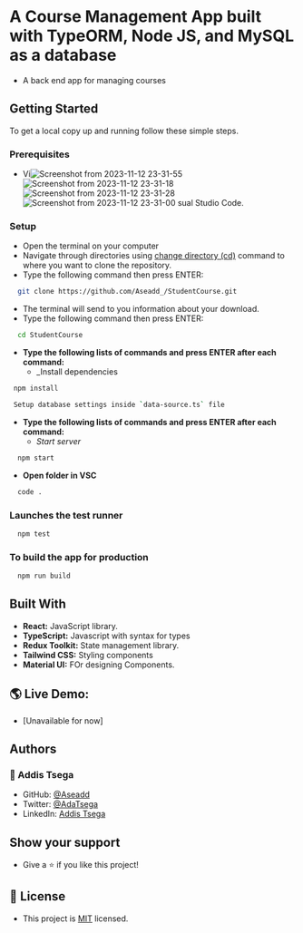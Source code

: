 
# A Course Management App built with TypeORM, Node JS, and MySQL as a database

- A back end app for managing courses

## Getting Started

To get a local copy up and running follow these simple steps.

### Prerequisites

- Vi![Screenshot from 2023-11-12 23-31-55](https://github.com/Aseadd/StudentCourse/assets/48018471/c0900b3c-ce80-4a7b-ac0c-c91e2b08fa4d)
![Screenshot from 2023-11-12 23-31-18](https://github.com/Aseadd/StudentCourse/assets/48018471/cb81766e-0e1a-4d6e-a7b2-576e2d05fac0)
![Screenshot from 2023-11-12 23-31-28](https://github.com/Aseadd/StudentCourse/assets/48018471/19d3c656-ec60-495f-b7e7-7e041be962bf)
![Screenshot from 2023-11-12 23-31-00](https://github.com/Aseadd/StudentCourse/assets/48018471/f7dccc11-6921-4ee1-87d3-e9ab1df1040e)
sual Studio Code.

### Setup

- Open the terminal on your computer
- Navigate through directories using [change directory (cd)](https://www.howtogeek.com/659411/how-to-change-directories-in-command-prompt-on-windows-10) command to where you want to clone the repository.
- Type the following command then press ENTER:

```sh
  git clone https://github.com/Aseadd_/StudentCourse.git
```

- The terminal will send to you information about your download.
- Type the following command then press ENTER:

```sh
  cd StudentCourse
```
- **Type the following lists of commands and press ENTER after each command:**
  - _Install dependencies
```sh
 npm install
```
```sh
 Setup database settings inside `data-source.ts` file
```

- **Type the following lists of commands and press ENTER after each command:**
  - _Start server_

```sh
  npm start
```

- **Open folder in VSC**

```sh
  code .
```

### Launches the test runner

```sh
  npm test
```

### To build the app for production

```sh
  npm run build
```

## Built With

- **React:** JavaScript library.
- **TypeScript:** Javascript with syntax for types
- **Redux Toolkit:** State management library.
- **Tailwind CSS:** Styling components
- **Material UI:** FOr designing Components.

## 🌎 Live Demo:

- [Unavailable for now]

## Authors

### 👤 Addis Tsega

- GitHub: [@Aseadd](https://github.com/Aseadd)
- Twitter: [@AdaTsega](https://twitter.com/AdaTsega)
- LinkedIn: [Addis Tsega](https://www.linkedin.com/in/addis-tsega-422789195/)

## Show your support

- Give a ⭐️ if you like this project!

## 📝 License

- This project is [MIT](./LICENSE) licensed.

